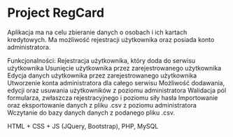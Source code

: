 # Project RegCard

Aplikacja ma na celu zbieranie danych o osobach i ich kartach kredytowych.
Ma możliwość rejestracji użytkownika oraz posiada konto administratora.

Funkcjonalności:
Rejestracja użytkownika, który doda do serwisu użytkownika
Usunięcie użytkownika przez zarejestrowanego użytkownika
Edycja danych użytkownika przez zarejestrowanego użytkownika
Utworzenie konta administratora dla całego serwisu
Możliwość dodawania, edycji oraz usuwania użytkowników z poziomu administratora 
Walidacja pól formularza, zwłaszcza rejestracyjnego i poziomu siły hasła
Importowanie oraz eksportowanie danych z pliku .csv z poziomu administratora
Wczytanie do bazy danych danych z podanego pliku .csv.

HTML + CSS + JS (JQuery, Bootstrap),
PHP,
MySQL

